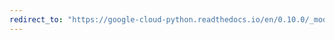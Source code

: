```yaml
---
redirect_to: "https://google-cloud-python.readthedocs.io/en/0.10.0/_modules/gcloud/resource_manager/project.html"
---
```

